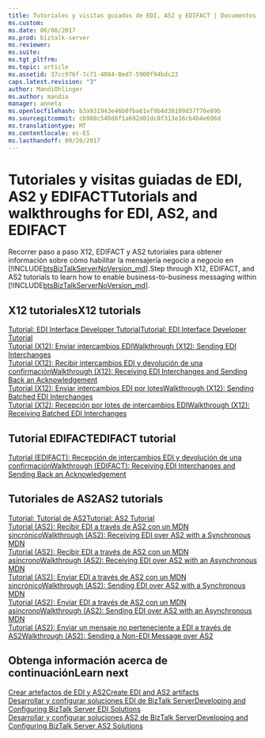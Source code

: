 ```yaml
---
title: Tutoriales y visitas guiadas de EDI, AS2 y EDIFACT | Documentos de Microsoft
ms.custom: 
ms.date: 06/08/2017
ms.prod: biztalk-server
ms.reviewer: 
ms.suite: 
ms.tgt_pltfrm: 
ms.topic: article
ms.assetid: 37cc976f-7c71-4084-8ed7-5900f94bdc23
caps.latest.revision: "3"
author: MandiOhlinger
ms.author: mandia
manager: anneta
ms.openlocfilehash: b3a931943e46b0fba61ef9b4d30109d37f76e89b
ms.sourcegitcommit: cb908c540d8f1a692d01dc8f313e16cb4b4e696d
ms.translationtype: MT
ms.contentlocale: es-ES
ms.lasthandoff: 09/20/2017
---
```

# <a name="tutorials-and-walkthroughs-for-edi-as2-and-edifact"></a><span data-ttu-id="b9f51-102">Tutoriales y visitas guiadas de EDI, AS2 y EDIFACT</span><span class="sxs-lookup"><span data-stu-id="b9f51-102">Tutorials and walkthroughs for EDI, AS2, and EDIFACT</span></span>
<span data-ttu-id="b9f51-103">Recorrer paso a paso X12, EDIFACT y AS2 tutoriales para obtener información sobre cómo habilitar la mensajería negocio a negocio en [!INCLUDE[btsBizTalkServerNoVersion_md](../includes/btsbiztalkservernoversion-md.md)].</span><span class="sxs-lookup"><span data-stu-id="b9f51-103">Step through X12, EDIFACT, and AS2 tutorials to learn how to enable business-to-business messaging within [!INCLUDE[btsBizTalkServerNoVersion_md](../includes/btsbiztalkservernoversion-md.md)].</span></span> 

## <a name="x12-tutorials"></a><span data-ttu-id="b9f51-104">X12 tutoriales</span><span class="sxs-lookup"><span data-stu-id="b9f51-104">X12 tutorials</span></span>
[<span data-ttu-id="b9f51-105">Tutorial: EDI Interface Developer Tutorial</span><span class="sxs-lookup"><span data-stu-id="b9f51-105">Tutorial: EDI Interface Developer Tutorial</span></span>](../core/tutorial-2-edi-interface-developer-tutorial.md)  
[<span data-ttu-id="b9f51-106">Tutorial (X12): Enviar intercambios EDI</span><span class="sxs-lookup"><span data-stu-id="b9f51-106">Walkthrough (X12): Sending EDI Interchanges</span></span>](../core/walkthrough-x12-sending-edi-interchanges.md)  
[<span data-ttu-id="b9f51-107">Tutorial (X12): Recibir intercambios EDI y devolución de una confirmación</span><span class="sxs-lookup"><span data-stu-id="b9f51-107">Walkthrough (X12): Receiving EDI Interchanges and Sending Back an Acknowledgement</span></span>](../core/walkthrough-x12--receive-edi-interchanges-and-send-back-an-acknowledgement.md)  
[<span data-ttu-id="b9f51-108">Tutorial (X12): Enviar intercambios EDI por lotes</span><span class="sxs-lookup"><span data-stu-id="b9f51-108">Walkthrough (X12): Sending Batched EDI Interchanges</span></span>](../core/walkthrough-x12-sending-batched-edi-interchanges.md)  
[<span data-ttu-id="b9f51-109">Tutorial (X12): Recepción por lotes de intercambios EDI</span><span class="sxs-lookup"><span data-stu-id="b9f51-109">Walkthrough (X12): Receiving Batched EDI Interchanges</span></span>](../core/walkthrough-x12-receiving-batched-edi-interchanges.md)  

## <a name="edifact-tutorial"></a><span data-ttu-id="b9f51-110">Tutorial EDIFACT</span><span class="sxs-lookup"><span data-stu-id="b9f51-110">EDIFACT tutorial</span></span>
[<span data-ttu-id="b9f51-111">Tutorial (EDIFACT): Recepción de intercambios EDI y devolución de una confirmación</span><span class="sxs-lookup"><span data-stu-id="b9f51-111">Walkthrough (EDIFACT): Receiving EDI Interchanges and Sending Back an Acknowledgement</span></span>](../core/walkthrough-edifact--receive-edi-interchanges-and-send-an-acknowledgement.md)

## <a name="as2-tutorials"></a><span data-ttu-id="b9f51-112">Tutoriales de AS2</span><span class="sxs-lookup"><span data-stu-id="b9f51-112">AS2 tutorials</span></span>
[<span data-ttu-id="b9f51-113">Tutorial: Tutorial de AS2</span><span class="sxs-lookup"><span data-stu-id="b9f51-113">Tutorial: AS2 Tutorial</span></span>](../core/tutorial-3-as2-tutorial.md)  
[<span data-ttu-id="b9f51-114">Tutorial (AS2): Recibir EDI a través de AS2 con un MDN sincrónico</span><span class="sxs-lookup"><span data-stu-id="b9f51-114">Walkthrough (AS2): Receiving EDI over AS2 with a Synchronous MDN</span></span>](../core/walkthrough-as2-receiving-edi-over-as2-with-a-synchronous-mdn.md)  
[<span data-ttu-id="b9f51-115">Tutorial (AS2): Recibir EDI a través de AS2 con un MDN asíncrono</span><span class="sxs-lookup"><span data-stu-id="b9f51-115">Walkthrough (AS2): Receiving EDI over AS2 with an Asynchronous MDN</span></span>](../core/walkthrough-as2-receiving-edi-over-as2-with-an-asynchronous-mdn.md)  
[<span data-ttu-id="b9f51-116">Tutorial (AS2): Enviar EDI a través de AS2 con un MDN sincrónico</span><span class="sxs-lookup"><span data-stu-id="b9f51-116">Walkthrough (AS2): Sending EDI over AS2 with a Synchronous MDN</span></span>](../core/walkthrough-as2-sending-edi-over-as2-with-a-synchronous-mdn.md)  
[<span data-ttu-id="b9f51-117">Tutorial (AS2): Enviar EDI a través de AS2 con un MDN asíncrono</span><span class="sxs-lookup"><span data-stu-id="b9f51-117">Walkthrough (AS2): Sending EDI over AS2 with an Asynchronous MDN</span></span>](../core/walkthrough-as2-sending-edi-over-as2-with-an-asynchronous-mdn.md)  
[<span data-ttu-id="b9f51-118">Tutorial (AS2): Enviar un mensaje no perteneciente a EDI a través de AS2</span><span class="sxs-lookup"><span data-stu-id="b9f51-118">Walkthrough (AS2): Sending a Non-EDI Message over AS2</span></span>](../core/walkthrough-as2-sending-a-non-edi-message-over-as2.md)

## <a name="learn-next"></a><span data-ttu-id="b9f51-119">Obtenga información acerca de continuación</span><span class="sxs-lookup"><span data-stu-id="b9f51-119">Learn next</span></span>
[<span data-ttu-id="b9f51-120">Crear artefactos de EDI y AS2</span><span class="sxs-lookup"><span data-stu-id="b9f51-120">Create EDI and AS2 artifacts</span></span>](../core/managing-edi-and-as2-solutions.md)  
[<span data-ttu-id="b9f51-121">Desarrollar y configurar soluciones EDI de BizTalk Server</span><span class="sxs-lookup"><span data-stu-id="b9f51-121">Developing and Configuring BizTalk Server EDI Solutions</span></span>](../core/developing-and-configuring-biztalk-server-edi-solutions.md)  
[<span data-ttu-id="b9f51-122">Desarrollar y configurar soluciones AS2 de BizTalk Server</span><span class="sxs-lookup"><span data-stu-id="b9f51-122">Developing and Configuring BizTalk Server AS2 Solutions</span></span>](../core/developing-and-configuring-biztalk-server-as2-solutions.md)
